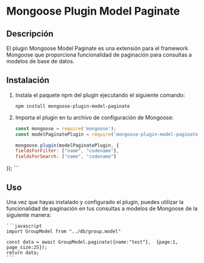 # Mongoose Plugin Model Paginate

## Descripción

El plugin Mongoose Model Paginate es una extensión para el framework Mongoose que proporciona funcionalidad de paginación para consultas a modelos de base de datos.

## Instalación

1. Instala el paquete npm del plugin ejecutando el siguiente comando:

    ```shell
    npm install mongoose-plugin-model-paginate
    ```

2. Importa el plugin en tu archivo de configuración de Mongoose:

    ```javascript
    const mongoose = require('mongoose');
    const modelPaginatePlugin = require('mongoose-plugin-model-paginate');

    mongoose.plugin(modelPaginatePlugin, { 
    fieldsForFilter: ["name", "codename"], 
    fieldsForSearch: ["name", "codename"] 
});
    ```

## Uso

Una vez que hayas instalado y configurado el plugin, puedes utilizar la funcionalidad de paginación en tus consultas a modelos de Mongoose de la siguiente manera:

    ```javascript
    import GroupModel from "../db/group.model"

    const data = await GroupModel.paginate({name:"test"},  {page:1, page_size:25});
    return data;
    ```